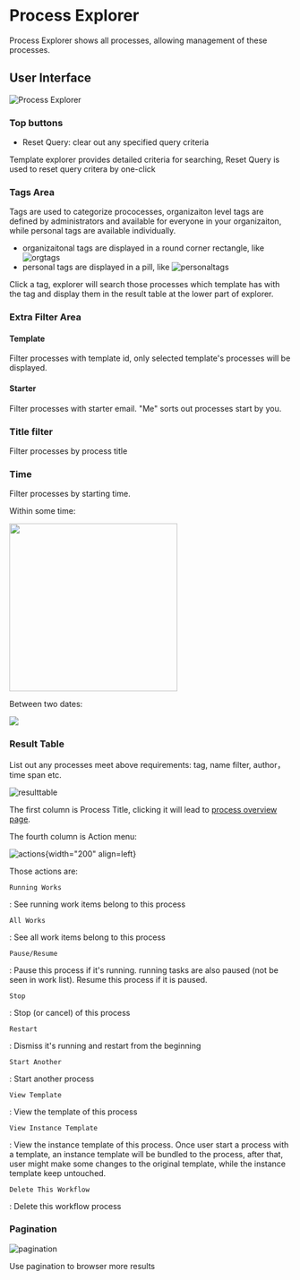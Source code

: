 # Process Explorer

Process Explorer shows all processes, allowing management of these processes.

## User Interface

![Process Explorer](../img/process_explorer.png)

### Top buttons

- Reset Query: clear out any specified query criteria

Template explorer provides detailed criteria for searching, Reset Query is used to reset query critera by one-click

### Tags Area

Tags are used to categorize prococesses, organizaiton level tags are defined by administrators and available for everyone in your organizaiton, while personal tags are available individually.

- organizaitonal tags are displayed in a round corner rectangle, like ![orgtags](../img/template_tag_orglevel.png)
- personal tags are displayed in a pill, like ![personaltags](../img/template_tag_personal.png)

Click a tag, explorer will search those processes which template has with the tag and display them in the result table at the lower part of explorer.

### Extra Filter Area

#### Template

Filter processes with template id, only selected template's processes will be displayed.

#### Starter

Filter processes with starter email. "Me" sorts out processes start by you.

### Title filter

Filter processes by process title

### Time

Filter processes by starting time.

Within some time:

<img src="../img/filter_process_in_time.png" width="300"/>

Between two dates:

<img src="../img/filter_process_two_dates.png"/>

### Result Table

List out any processes meet above requirements: tag, name filter, author， time span etc.

![resulttable](../img/process_result_table.png)

The first column is Process Title, clicking it will lead to [process overview page](/process/overview.md).

The fourth column is Action menu:

![actions](../img/process_explorer_actions.png){width="200" align=left}

Those actions are:

`Running Works`

: See running work items belong to this process

`All Works`

: See all work items belong to this process

`Pause/Resume`

: Pause this process if it's running. running tasks are also paused (not be seen in work list). Resume this process if it is paused.

`Stop`

: Stop (or cancel) of this process

`Restart`

: Dismiss it's running and restart from the beginning

`Start Another`

: Start another process

`View Template`

: View the template of this process

`View Instance Template`

: View the instance template of this process. Once user start a process with a template, an instance template will be bundled to the process, after that, user might make some changes to the original template, while the instance template keep untouched.

`Delete This Workflow`

: Delete this workflow process

### Pagination

![pagination](../img/pagination.png)

Use pagination to browser more results
